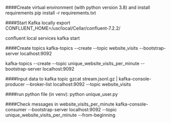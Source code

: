 ####Create virtual environment (with python version 3.8) and install requirements
pip install -r requirements.txt

####Start Kafka locally
export CONFLUENT_HOME=/usr/local/Cellar/confluent-7.2.2/ 

confluent local services kafka start

####Create topics 
kafka-topics --create --topic website_visits --bootstrap-server localhost:9092 

kafka-topics --create --topic unique_website_visits_per_minute --bootstrap-server localhost:9092


####Input data to kafka topic
gzcat stream.jsonl.gz | kafka-console-producer --broker-list localhost:9092 --topic website_visits


####run python file (in venv): 
python unique_user.py 


####Check messages in website_visits_per_minute
kafka-console-consumer --bootstrap-server localhost:9092 --topic unique_website_visits_per_minute --from-beginning